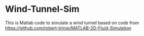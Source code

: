 # Wind-Tunnel-Sim
This is Matlab code to simulate a wind tunnel based on code from https://github.com/robert-trirop/MATLAB-2D-Fluid-Simulation
